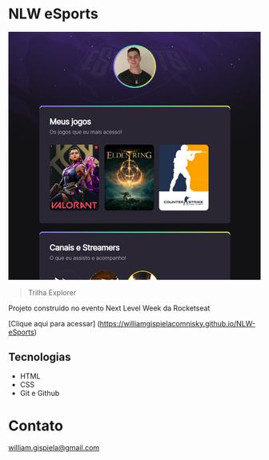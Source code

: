 # NLW eSports 

![preview](./.github/Preview.png)

> Trilha Explorer

 Projeto construído no evento Next Level Week da Rocketseat

 [Clique aqui para acessar] (https://williamgispielacomnisky.github.io/NLW-eSports) 

 ## Tecnologias
 - HTML
 - CSS
 - Git e Github

 # Contato
 william.gispiela@gmail.com